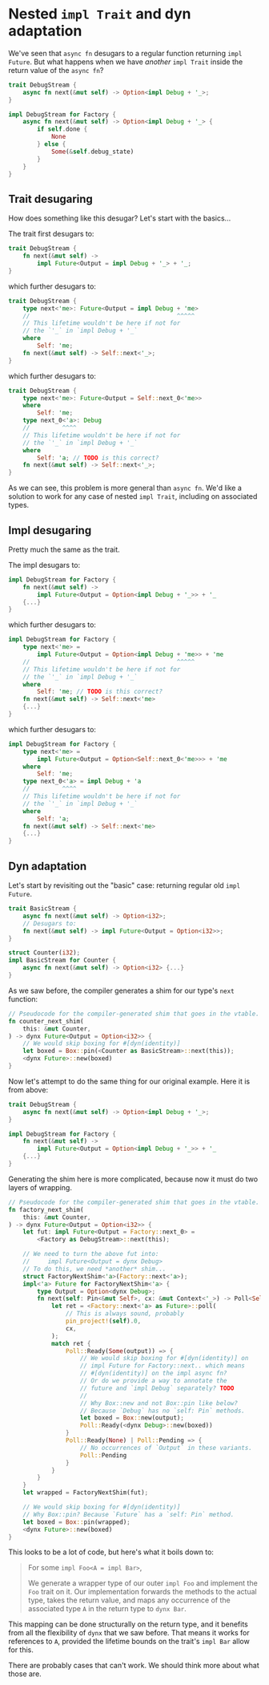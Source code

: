 # Nested `impl Trait` and dyn adaptation

We've seen that `async fn` desugars to a regular function returning `impl Future`. But what happens when we have *another* `impl Trait` inside the return value of the `async fn`?

```rust
trait DebugStream {
    async fn next(&mut self) -> Option<impl Debug + '_>;
}

impl DebugStream for Factory {
    async fn next(&mut self) -> Option<impl Debug + '_> {
        if self.done {
            None
        } else {
            Some(&self.debug_state)
        }
    }
}
```

## Trait desugaring

How does something like this desugar? Let's start with the basics...

The trait first desugars to:

```rust
trait DebugStream {
    fn next(&mut self) ->
        impl Future<Output = impl Debug + '_> + '_;
}
```

which further desugars to:

```rust
trait DebugStream {
    type next<'me>: Future<Output = impl Debug + 'me>
    //                                         ^^^^^
    // This lifetime wouldn't be here if not for
    // the `'_` in `impl Debug + '_`
    where
        Self: 'me;
    fn next(&mut self) -> Self::next<'_>;
}
```

which further desugars to:

```rust
trait DebugStream {
    type next<'me>: Future<Output = Self::next_0<'me>>
    where
        Self: 'me;
    type next_0<'a>: Debug
    //         ^^^^
    // This lifetime wouldn't be here if not for
    // the `'_` in `impl Debug + '_`
    where
        Self: 'a; // TODO is this correct?
    fn next(&mut self) -> Self::next<'_>;
}
```

As we can see, this problem is more general than `async fn`. We'd like a solution to work for any case of nested `impl Trait`, including on associated types.

## Impl desugaring

Pretty much the same as the trait.

The impl desugars to:

```rust
impl DebugStream for Factory {
    fn next(&mut self) ->
        impl Future<Output = Option<impl Debug + '_>> + '_
    {...}
}
```

which further desugars to:

```rust
impl DebugStream for Factory {
    type next<'me> =
        impl Future<Output = Option<impl Debug + 'me>> + 'me
    //                                         ^^^^^
    // This lifetime wouldn't be here if not for
    // the `'_` in `impl Debug + '_`
    where
        Self: 'me; // TODO is this correct?
    fn next(&mut self) -> Self::next<'me>
    {...}
}
```

which further desugars to:

```rust
impl DebugStream for Factory {
    type next<'me> =
        impl Future<Output = Option<Self::next_0<'me>>> + 'me
    where
        Self: 'me;
    type next_0<'a> = impl Debug + 'a
    //         ^^^^
    // This lifetime wouldn't be here if not for
    // the `'_` in `impl Debug + '_`
    where
        Self: 'a;
    fn next(&mut self) -> Self::next<'me>
    {...}
}
```

## Dyn adaptation

Let's start by revisiting out the "basic" case: returning regular old `impl Future`.

```rust
trait BasicStream {
    async fn next(&mut self) -> Option<i32>;
    // Desugars to:
    fn next(&mut self) -> impl Future<Output = Option<i32>>;
}

struct Counter(i32);
impl BasicStream for Counter {
    async fn next(&mut self) -> Option<i32> {...}
}
```

As we saw before, the compiler generates a shim for our type's `next` function:

```rust
// Pseudocode for the compiler-generated shim that goes in the vtable.
fn counter_next_shim(
    this: &mut Counter,
) -> dynx Future<Output = Option<i32>> {
    // We would skip boxing for #[dyn(identity)]
    let boxed = Box::pin(<Counter as BasicStream>::next(this));
    <dynx Future>::new(boxed)
}
```

Now let's attempt to do the same thing for our original example. Here it is from above:

```rust
trait DebugStream {
    async fn next(&mut self) -> Option<impl Debug + '_>;
}

impl DebugStream for Factory {
    fn next(&mut self) ->
        impl Future<Output = Option<impl Debug + '_>> + '_
    {...}
}
```

Generating the shim here is more complicated, because now it must do two layers of wrapping.

```rust
// Pseudocode for the compiler-generated shim that goes in the vtable.
fn factory_next_shim(
    this: &mut Counter,
) -> dynx Future<Output = Option<i32>> {
    let fut: impl Future<Output = Factory::next_0> =
        <Factory as DebugStream>::next(this);

    // We need to turn the above fut into:
    //     impl Future<Output = dynx Debug>
    // To do this, we need *another* shim...
    struct FactoryNextShim<'a>(Factory::next<'a>);
    impl<'a> Future for FactoryNextShim<'a> {
        type Output = Option<dynx Debug>;
        fn next(self: Pin<&mut Self>, cx: &mut Context<'_>) -> Poll<Self::Output> {
            let ret = <Factory::next<'a> as Future>::poll(
                // This is always sound, probably
                pin_project!(self).0,
                cx,
            );
            match ret {
                Poll::Ready(Some(output)) => {
                    // We would skip boxing for #[dyn(identity)] on
                    // impl Future for Factory::next.. which means
                    // #[dyn(identity)] on the impl async fn?
                    // Or do we provide a way to annotate the
                    // future and `impl Debug` separately? TODO
                    //
                    // Why Box::new and not Box::pin like below?
                    // Because `Debug` has no `self: Pin` methods.
                    let boxed = Box::new(output);
                    Poll::Ready(<dynx Debug>::new(boxed))
                }
                Poll::Ready(None) | Poll::Pending => {
                    // No occurrences of `Output` in these variants.
                    Poll::Pending
                }
            }
        }
    }
    let wrapped = FactoryNextShim(fut);

    // We would skip boxing for #[dyn(identity)]
    // Why Box::pin? Because `Future` has a `self: Pin` method.
    let boxed = Box::pin(wrapped);
    <dynx Future>::new(boxed)
}
```

This looks to be a lot of code, but here's what it boils down to:

> For some `impl Foo<A = impl Bar>`,
>
> We generate a wrapper type of our outer `impl Foo` and implement the `Foo` trait on it. Our implementation forwards the methods to the actual type, takes the return value, and maps any occurrence of the associated type `A` in the return type to `dynx Bar`.

This mapping can be done structurally on the return type, and it benefits from all the flexibility of `dynx` that we saw before. That means it works for references to `A`, provided the lifetime bounds on the trait's `impl Bar` allow for this.

There are probably cases that can't work. We should think more about what those are.
